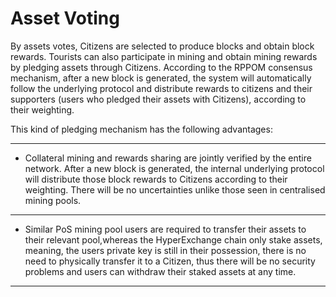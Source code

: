 # Asset Voting

By assets votes, Citizens are selected to produce blocks and obtain block rewards. Tourists can also participate in mining and obtain mining rewards by pledging assets through Citizens. According to the RPPOM consensus mechanism, after a new block is generated, the system will automatically follow the underlying protocol and distribute rewards to citizens and their supporters (users who pledged their assets with Citizens), according to their weighting.
						
This kind of pledging mechanism has the following advantages:

---

* Collateral mining and rewards sharing are jointly verified by the entire network. After a new block is generated, the internal underlying protocol will distribute those block rewards to Citizens according to their weighting. There will be no uncertainties unlike those seen in centralised mining pools.

---

* Similar PoS mining pool users are required to transfer their assets to their relevant pool,whereas the HyperExchange chain only stake assets, meaning, the users private key is still in their possession, there is no need to physically transfer it to a Citizen, thus there will be no security problems and users can withdraw their staked assets at any time.

---
